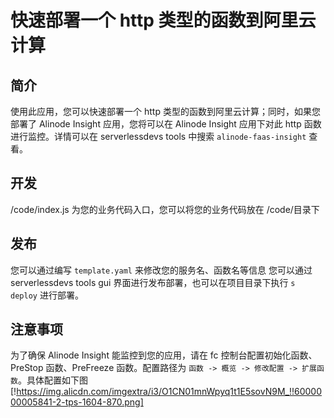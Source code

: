 # 快速部署一个 http 类型的函数到阿里云计算

## 简介

使用此应用，您可以快速部署一个 http 类型的函数到阿里云计算；同时，如果您部署了 Alinode Insight 应用，您将可以在 Alinode Insight 应用下对此 http 函数进行监控。详情可以在 serverlessdevs tools 中搜索 `alinode-faas-insight` 查看。

## 开发

/code/index.js 为您的业务代码入口，您可以将您的业务代码放在 /code/目录下

## 发布

您可以通过编写 `template.yaml` 来修改您的服务名、函数名等信息
您可以通过 serverlessdevs tools gui 界面进行发布部署，也可以在项目目录下执行 `s deploy` 进行部署。

## 注意事项

为了确保 Alinode Insight 能监控到您的应用，请在 fc 控制台配置初始化函数、PreStop 函数、PreFreeze 函数。配置路径为 `函数 -> 概览 -> 修改配置 -> 扩展函数`。具体配置如下图
[!https://img.alicdn.com/imgextra/i3/O1CN01mnWpyq1t1E5sovN9M_!!6000000005841-2-tps-1604-870.png]
